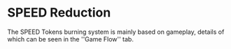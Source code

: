 # SPEED Reduction

The SPEED Tokens burning system is mainly based on gameplay, details of which can be seen in the ''Game Flow'' tab.
